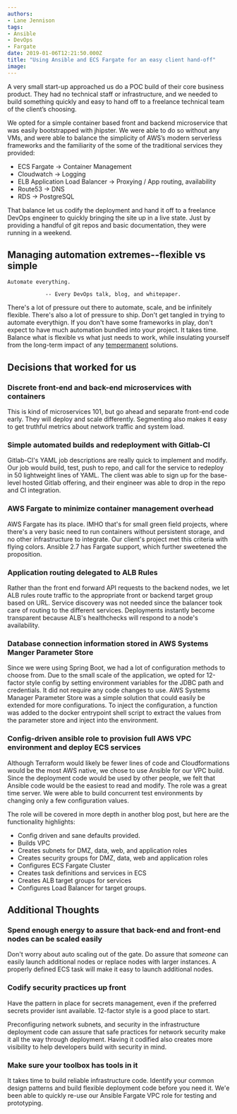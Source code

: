```yaml
---
authors:
- Lane Jennison
tags:
- Ansible
- DevOps
- Fargate
date: 2019-01-06T12:21:50.000Z
title: "Using Ansible and ECS Fargate for an easy client hand-off"
image: 
---
```


A very small start-up approached us do a POC build of their core business product.  They had no technical staff or infrastructure, and we needed to build something quickly and easy to hand off to a freelance technical team of the client’s choosing.

We opted for a simple container based front and backend microservice that was easily bootstrapped with jhipster.  We were able to do so without any VMs, and were able to balance the simplicity of AWS’s modern serverless frameworks and the familiarity of the some of the traditional services they provided:   

* ECS Fargate -> Container Management
* Cloudwatch -> Logging
* ELB Application Load Balancer -> Proxying / App routing, availability
* Route53 -> DNS
* RDS -> PostgreSQL

That balance let us codify the deployment and hand it off to a freelance DevOps engineer to quickly bringing the site up in a live state.  Just by providing a handful of git repos and basic documentation, they were running in a weekend.

## Managing automation extremes--flexible vs simple ##

```
Automate everything.

			-- Every DevOps talk, blog, and whitepaper.
```

There's a lot of pressure out there to automate, scale, and be infinitely flexible. There's also a lot of pressure to ship.  Don't get tangled in trying to automate everythign.  If you don't have some frameworks in play, don't expect to have much automation bundled into your project.  It takes time.  Balance what is flexible vs what just needs to work, while insulating yourself from the long-term impact of any [tempermanent](https://www.urbandictionary.com/define.php?term=Tempermanent) solutions.   

## Decisions that worked for us ##

### Discrete front-end and back-end microservices with containers ###
This is kind of microservices 101, but go ahead and separate front-end code early.   They will deploy and scale differently.  Segmenting also makes it easy to get truthful metrics about network traffic and system load.

### Simple automated builds and redeployment with Gitlab-CI ###
Gitlab-CI's YAML job descriptions are really quick to implement and modify.  Our job would build, test, push to repo, and call for the service to redeploy in 50 lightweight lines of YAML.  The client was able to sign up for the base-level hosted Gitlab offering, and their engineer was able to drop in the repo and CI integration.

### AWS Fargate to minimize container management overhead ###
AWS Fargate has its place.  IMHO that's for small green field projects, where there's a very basic need to run containers without persistent storage, and no other infrastructure to integrate.  Our client's project met this criteria with flying colors. Ansible 2.7 has Fargate support, which further sweetened the proposition.

### Application routing delegated to ALB Rules ###
Rather than the front end forward API requests to the backend nodes, we let ALB rules route traffic to the appropriate front or backend target group based on URL.  Service discovery was not needed since the balancer took care of routing to the different services.   Deployments instantly become transparent because ALB's healthchecks will respond to a node's availability.

### Database connection information stored in AWS Systems Manger Parameter Store ###
Since we were using Spring Boot, we had a lot of configuration methods to choose from.   Due to the small scale of the application, we opted for 12-factor style config by setting environment variables for the JDBC path and credentials.  It did not require any code changes to use.  AWS Systems Manager Parameter Store was a simple solution that could easily be extended for more configurations.  To inject the configuration, a function was added to the docker entrypoint shell script to extract the values from the parameter store and inject into the environment.


### Config-driven ansible role to provision full AWS VPC environment and deploy ECS services ###
Although Terraform would likely be fewer lines of code and Cloudformations would be the most AWS native, we chose to use Ansible for our VPC build.   Since the deployment code would be used by other people, we felt that Ansible code would be the easiest to read and modify.  The role was a great time server. We were able to build concurrent test environments by changing only a few configuration values.

The role will be covered in more depth in another blog post, but here are the functionality highlights:

* Config driven and sane defaults provided.
* Builds VPC
* Creates subnets for DMZ, data, web, and application roles
* Creates security groups for DMZ, data, web and application roles
* Configures ECS Fargate Cluster
* Creates task definitions and services in ECS
* Creates ALB target groups for services
* Configures Load Balancer for target groups.

## Additional Thoughts ##

### Spend enough energy to assure that back-end and front-end nodes can be scaled easily ###
Don't worry about auto scaling out of the gate.  Do assure that _someone_ can easily launch additional nodes or replace nodes with larger instances.  A properly defined ECS task will make it easy to launch additional nodes. 

### Codify security practices up front ###
Have the pattern in place for secrets management, even if the preferred secrets provider isnt available.  12-factor style is a good place to start. 

Preconfiguring network subnets, and security in the infrastructure deployment code can assure that safe practices for network security make it all the way through deployment.   Having it codified also creates more visibility to help developers build with security in mind. 

### Make sure your toolbox has tools in it ###
It takes time to build reliable infrastructure code.   Identify your common design patterns and build flexible deployment code before you need it.  We'e been able to quickly re-use our Ansible Fargate VPC role for testing and prototyping.

